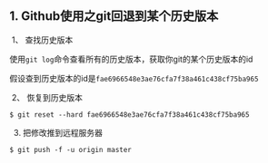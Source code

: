 ## 1. Github使用之git回退到某个历史版本

​	1、 查找历史版本

​				使用`git log`命令查看所有的历史版本，获取你git的某个历史版本的id

​    			假设查到历史版本的id是`fae6966548e3ae76cfa7f38a461c438cf75ba965`

​	2、 恢复到历史版本

```shell
$ git reset --hard fae6966548e3ae76cfa7f38a461c438cf75ba965
```

3.  把修改推到远程服务器

```shell
$ git push -f -u origin master  
```

